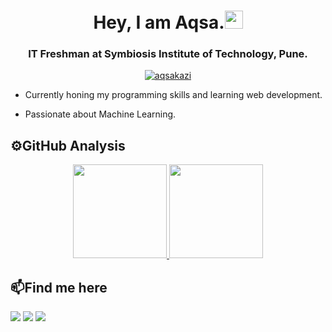 <h1 align="center">Hey, I am Aqsa.<img src="https://github.com/TheDudeThatCode/TheDudeThatCode/blob/master/Assets/Hi.gif" width="29px"></h1>
<h3 align="center">IT Freshman at Symbiosis Institute of Technology, Pune.</h3>

[<p align="center">
 <img src="https://komarev.com/ghpvc/?username=aqsakazi&color=blueviolet&style=flat" alt="aqsakazi" />](https://github.com/aqsakazi)
 </p>


- Currently honing my programming skills and learning web development.
 
- Passionate about Machine Learning.


## ⚙️GitHub Analysis

<p align="center">
<a href="https://github.com/aqsakazi">
  <img height="150em" src="https://github-readme-stats-eight-theta.vercel.app/api?username=aqsakazi&show_icons=true&theme=algolia&include_all_commits=true&count_private=true"/>
  <img height="150em" src="https://github-readme-stats-eight-theta.vercel.app/api/top-langs/?username=aqsakazi&layout=compact&langs_count=8&theme=algolia"/>
</a>
</p>


## 📫Find me here

<a href="https://www.linkedin.com/in/aqsakazi/"><img src="https://img.shields.io/badge/LinkedIn-0077B5?style=for-the-badge&logo=linkedin&logoColor=white"></a>
<a href="mailto:aqsazim786@gmail.com? subject=Via Github"><img src="https://img.shields.io/badge/Gmail-D14836?style=for-the-badge&logo=gmail&logoColor=white"></a>
<a href="https://open.spotify.com/user/l9d8j7jm61youphsryvmjunk4?si=1022c8b56f064b3f"><img src="https://img.shields.io/badge/Spotify-1ED760?&style=for-the-badge&logo=spotify&logoColor=white"></a>
